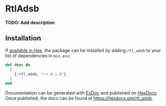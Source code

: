 # RtlAdsb

**TODO: Add description**

## Installation

If [available in Hex](https://hex.pm/docs/publish), the package can be installed
by adding `rtl_adsb` to your list of dependencies in `mix.exs`:

```elixir
def deps do
  [
    {:rtl_adsb, "~> 0.1.0"}
  ]
end
```

Documentation can be generated with [ExDoc](https://github.com/elixir-lang/ex_doc)
and published on [HexDocs](https://hexdocs.pm). Once published, the docs can
be found at <https://hexdocs.pm/rtl_adsb>.

